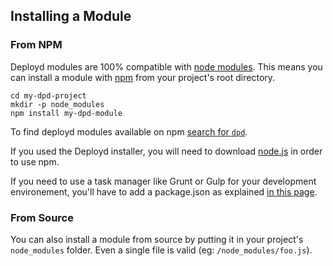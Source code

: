 <!--{
  title: 'Installing a Module',
  tags: ['installing', 'module']
}-->

## Installing a Module

### From NPM

Deployd modules are 100% compatible with [node modules](http://npmjs.org). This means you can install a module with [npm](http://npmjs.org) from your project's root directory.

    cd my-dpd-project
    mkdir -p node_modules
    npm install my-dpd-module

To find deployd modules available on npm [search for `dpd`](https://encrypted.google.com/search?q=dpd&q=site:npmjs.org&hl=en).

If you used the Deployd installer, you will need to download [node.js](http://nodejs.org/download/) in order to use npm.

If you need to use a task manager like Grunt or Gulp for your development environement, you'll have to add a package.json as explained [in this page](/docs/server/use-grunt-or-gulp.md).

### From Source

You can also install a module from source by putting it in your project's `node_modules` folder. Even a single file is valid (eg: `/node_modules/foo.js`).
